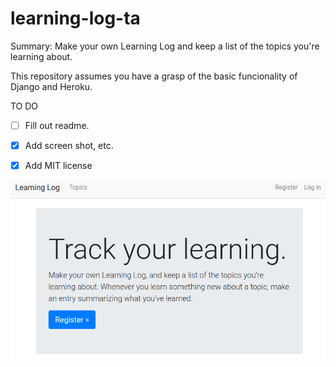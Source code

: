 # learning-log-ta
Summary: Make your own Learning Log and keep a list of the topics you're learning about.

This repository assumes you have a grasp of the basic funcionality of Django and Heroku.

TO DO
- [ ] Fill out readme. 
- [X] Add screen shot, etc.
- [X] Add MIT license


![Sample Screenshot of the Learning Log Home Page](https://github.com/tim-andes/learning-log-ta/blob/master/learning-log-img-sample.png)
